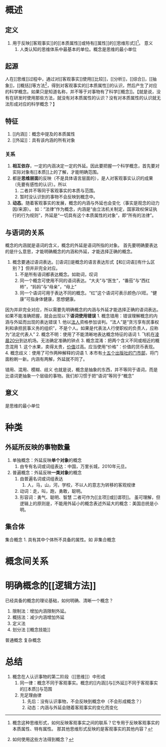 # 概述
## 定义
1. 用于反映[[客观事实]]的[[本质属性]]或特有[[属性]]的[[思维形式]][^1]。
意义
	1. 人类认知的思维体系中最基本的单位。概念是思维的最小单位
## 起源
人在[[思维]]过程中，通过对[[客观事实]]使用[[比较]]，[[分析]]，[[综合]]，[[抽象]]，[[概括]]等方法[^2]，得到对客观事实的[[本质属性]]的认识，然后产生了对应的科学概念。如果只是知道名称，并不等于对事物有了科学[[概念]]。【就是说，没有在研发时使用那些方法，就没有对本质属性的认识？没有对本质属性的认识就无法形成对应的科学概念？】
## 特征
1. [[内涵]]：概念中提及的本质属性
2. [[外延]]：具有该内涵的所有对象
### 关系
1. **相互依存**，一定的内涵决定一定的外延。因此要把握一个科学概念，首先要对实际对象有[[本质]]上的了解，才能明确范围。
2. 都是**思维层面**的反映（不是具体语言层面的），是人对客观事实认识的成果（先要有感性的认识）。所以
	1. 二者并不等同于客观事实的本质与范围。
	2. 暂时没认识到的事物不会反映到概念中。
3. **动态**。随着客观事实的发展，概念的内涵与外延也会变化（事实是观念的动力因/来源）。
如：“法律”作为概念，内涵是“由立法机关制定，国家政权保证执行的行为规则”，外延是“一切具有这个本质属性的对象”，即“所有的法律”。
## 与语词的关系
概念的内涵就是语词的含义，概念的外延是语词所指的对象。
首先要明确要表达的是什么意思，才能明确概念的内涵和外延，才能选择正确的概念。

1. 概念要通过语词表达。[[语词]]是概念的语言表达形式【和[[词语]]有什么区别？】但并非完全对应。
	1. 不是所有语词都表达概念。如助词，叹词
	2. 同一个概念可使用不同的语词表达。“大夫”与“医生”，“番茄”与“西红柿”，“妈妈”与“母亲”，“母上”
	3. 同一个语词可用于表达不同的概念。“红”这个语词可表示颜色/兴旺。“健康”可指身体健康，思想健康。

因为并非完全对应，所以需要先明确概念的内涵与外延才能选择正确的语词表达。如果不能准确把握，就会出现以下**语词使用错误**
	1. 概念错用：错误理解概念的内涵与外延而出现的表达错误
		1. 他以<u>法人</u>资格参加谈判。“法人”是“贪污享有民事权利和承担民事义务的组织”，不是个人。如果是代表法人行使职权的负责人，应称为“法定代表人”
	2. 概念不明：使用了不能清晰地表达概念特征的语词
		1. 飞机在<u>凌晨20分</u>到达机场。无法确定准确的钟点
	3. 概念混淆：把两个含义不同或相近的概念混用
		1. 这个水果，卖得太贵，<u>价值</u>过高。应当使用“价格”：价值的货币表现。
	4. 概念歧义：使用了可作两种解释的词语
		1. 本市有<u>十五个出版社的门市部</u>，将门面粉刷一新。内涵有两解，外延就不同了。

错用、混用、模糊、歧义
也就是说，概念是抽象的东西，并不等同于语词，而是比语词更抽象一个层级的事物。我们却习惯于把“语词”等同于“概念”
## 意义
是思维的最小单位
# 种类
## 外延所反映的事物数量
1. 单独概念：外延反映**单个对象**的概念
	1. 由专有名词或词组表达：中国，万里长城，2010年元旦。
2. 普遍概念：外延反映**一类对象**的概念
	1. 由普遍名词或词组表达
		1. 人，马，山，河，学校，不以人的意志为转移的客观规律
	2. 动词：走，叫，跑，勇敢，聪明。
	3. 形容词：勇气、聪明、智慧
二者可作为[[主项]]或[[谓项]]。
虽可理解，但逻辑上的原则是，不能用外延小的概念表述外延大的概念：美国总统是小明。
## 集合体
集合概念
	1. 具有其中个体所不具备的属性。如
非集合概念
# 概念间关系
# 明确概念的[[逻辑方法]]
已经具备的概念的理论基础，如何明确、清晰一个概念？
1. 限制法：增加内涵限制外延。
2. 概括法：减少内涵增加外延
3. 定义法
4. 划分法
[[概念技能]] 

普通概念
复杂概念

# 总结
1. 概念在人认识事物的第二阶段（[[思维]]）中形成
	1. 同一律：概念不同于客观事实。概念的[[内涵]]与[[外延]]不同于客观事实的[[本质]]与范围
	2. 充足理由律
		1. 先后：没有认识事物，不会反映到概念中（不会形成概念？）
		2. 动态：内涵与外延会随着客观事实的变化而变化


[^1]: 概念这种思维形式，如何反映客观事实之间的联系？它专用于反映客观事实的本质属性、特有属性。 那其他思维形式反映的是客观事实的其他内容？
[^2]: 如何使用这些方法得到概念？